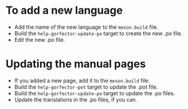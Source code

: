 # To add a new language

- Add the name of the new language to the `meson.build` file.
- Build the `help-gorfector-update-po` target to create the new .po file.
- Edit the new .po file.

# Updating the manual pages

- If you added a new page, add it to the `meson.build` file.
- Build the `help-gorfector-pot` target to update the .pot file.
- Build the `help-gorfector-update-po` target to update the .po files.
- Update the translations in the .po files, if you can.
